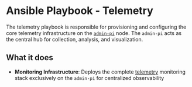 # Ansible Playbook - Telemetry

The telemetry playbook is responsible for provisioning and configuring the core telemetry infrastructure on the [`admin-pi`](../nodes/raspi/index.md) node. The `admin-pi` acts as the central hub for collection, analysis, and visualization.

## What it does

- **Monitoring Infrastructure**: Deploys the complete [telemetry](https://github.com/sommerfeld-io/telemetry) monitoring stack exclusively on the `admin-pi` for centralized observability
